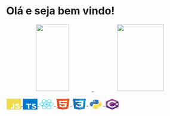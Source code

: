<h1> Olá e seja bem vindo!</h1>  
<div align="center">
  <a href="https://github.com/Kadu-Quiroz">
  <img height="180em" width="42%" src="https://github-readme-stats.vercel.app/api?username=Kadu-Queiroz&show_icons=true&theme=dark&include_all_commits=true&count_private=true"/>
  <img height="180em" width="50%"src="https://github-readme-stats.vercel.app/api/top-langs/?username=Kadu-Queiroz&layout=compact&langs_count=7&theme=dark"/>
</div>
<div style="display: inline_block"><br>
  <img align="center" alt="Kadu-Js" height="30" width="40" src="https://raw.githubusercontent.com/devicons/devicon/master/icons/javascript/javascript-plain.svg">
  <img align="center" alt="Kadu-Ts" height="30" width="40" src="https://raw.githubusercontent.com/devicons/devicon/master/icons/typescript/typescript-plain.svg">
  <img align="center" alt="Kadu-React" height="30" width="40" src="https://raw.githubusercontent.com/devicons/devicon/master/icons/react/react-original.svg">
  <img align="center" alt="Kadu-HTML" height="30" width="40" src="https://raw.githubusercontent.com/devicons/devicon/master/icons/html5/html5-original.svg">
  <img align="center" alt="Kadu-CSS" height="30" width="40" src="https://raw.githubusercontent.com/devicons/devicon/master/icons/css3/css3-original.svg">
  <img align="center" alt="Kadu-Python" height="30" width="40" src="https://raw.githubusercontent.com/devicons/devicon/master/icons/python/python-original.svg">
  <img align="center" alt="Kadu-Csharp" height="30" width="40" src="https://raw.githubusercontent.com/devicons/devicon/master/icons/csharp/csharp-original.svg"> 
</div>

  ##
